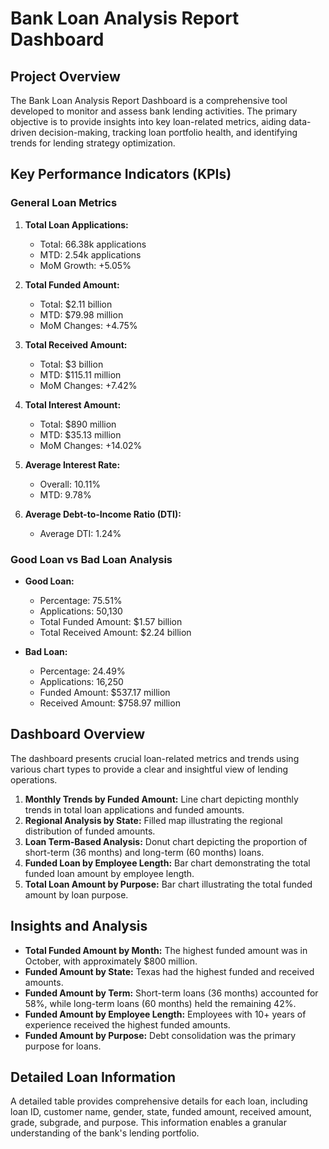 # Bank Loan Analysis Report Dashboard

## Project Overview

The Bank Loan Analysis Report Dashboard is a comprehensive tool developed to monitor and assess bank lending activities. The primary objective is to provide insights into key loan-related metrics, aiding data-driven decision-making, tracking loan portfolio health, and identifying trends for lending strategy optimization.

## Key Performance Indicators (KPIs)

### General Loan Metrics

1. **Total Loan Applications:**
   - Total: 66.38k applications
   - MTD: 2.54k applications
   - MoM Growth: +5.05%

2. **Total Funded Amount:**
   - Total: $2.11 billion
   - MTD: $79.98 million
   - MoM Changes: +4.75%

3. **Total Received Amount:**
   - Total: $3 billion
   - MTD: $115.11 million
   - MoM Changes: +7.42%

4. **Total Interest Amount:**
   - Total: $890 million
   - MTD: $35.13 million
   - MoM Changes: +14.02%

5. **Average Interest Rate:**
   - Overall: 10.11%
   - MTD: 9.78%

6. **Average Debt-to-Income Ratio (DTI):**
   - Average DTI: 1.24%

### Good Loan vs Bad Loan Analysis

- **Good Loan:**
  - Percentage: 75.51%
  - Applications: 50,130
  - Total Funded Amount: $1.57 billion
  - Total Received Amount: $2.24 billion

- **Bad Loan:**
  - Percentage: 24.49%
  - Applications: 16,250
  - Funded Amount: $537.17 million
  - Received Amount: $758.97 million

## Dashboard Overview

The dashboard presents crucial loan-related metrics and trends using various chart types to provide a clear and insightful view of lending operations.

1. **Monthly Trends by Funded Amount:** Line chart depicting monthly trends in total loan applications and funded amounts.
2. **Regional Analysis by State:** Filled map illustrating the regional distribution of funded amounts.
3. **Loan Term-Based Analysis:** Donut chart depicting the proportion of short-term (36 months) and long-term (60 months) loans.
4. **Funded Loan by Employee Length:** Bar chart demonstrating the total funded loan amount by employee length.
5. **Total Loan Amount by Purpose:** Bar chart illustrating the total funded amount by loan purpose.

## Insights and Analysis

- **Total Funded Amount by Month:** The highest funded amount was in October, with approximately $800 million.
- **Funded Amount by State:** Texas had the highest funded and received amounts.
- **Funded Amount by Term:** Short-term loans (36 months) accounted for 58%, while long-term loans (60 months) held the remaining 42%.
- **Funded Amount by Employee Length:** Employees with 10+ years of experience received the highest funded amounts.
- **Funded Amount by Purpose:** Debt consolidation was the primary purpose for loans.

## Detailed Loan Information

A detailed table provides comprehensive details for each loan, including loan ID, customer name, gender, state, funded amount, received amount, grade, subgrade, and purpose. This information enables a granular understanding of the bank's lending portfolio.
